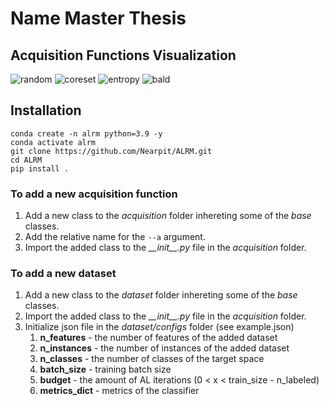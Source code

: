 # Name Master Thesis

## Acquisition Functions Visualization

![random](https://github.com/Nearpit/ALRM/blob/main/entropy.gif)
![coreset](https://github.com/Nearpit/ALRM/blob/main/coreset.gif)
![entropy](https://github.com/Nearpit/ALRM/blob/main/entropy.gif)
![bald](https://github.com/Nearpit/ALRM/blob/main/bald.gif)


## Installation

```
conda create -n alrm python=3.9 -y
conda activate alrm  
git clone https://github.com/Nearpit/ALRM.git
cd ALRM
pip install .
```

### To add a new acquisition function

1. Add a new class to the _acquisition_ folder inhereting some of the _base_ classes.
2. Add the relative name for the `--a` argument.
3. Import the added class to the _\_\_init\_\_.py_ file in the _acquisition_ folder.

### To add a new dataset

1. Add a new class to the _dataset_ folder inhereting some of the _base_ classes.
2. Import the added class to the _\_\_init\_\_.py_ file in the _acquisition_ folder.
3. Initialize json file in the _dataset/configs_ folder (see example.json)
   1. __n_features__ - the number of features of the added dataset
   2. __n_instances__ - the number of instances of the added dataset
   3. __n_classes__ - the number of classes of the target space
   4. __batch_size__ - training batch size
   5. __budget__ - the amount of AL iterations (0 < x < train_size - n_labeled)
   6. __metrics_dict__ - metrics of the classifier
